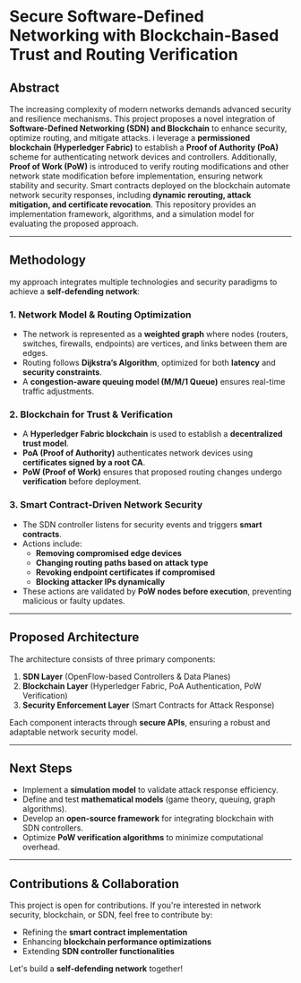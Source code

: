 # **Secure Software-Defined Networking with Blockchain-Based Trust and Routing Verification**

## **Abstract**

The increasing complexity of modern networks demands advanced security and resilience mechanisms. This project proposes a novel integration of **Software-Defined Networking (SDN) and Blockchain** to enhance security, optimize routing, and mitigate attacks. i leverage a **permissioned blockchain (Hyperledger Fabric)** to establish a **Proof of Authority (PoA)** scheme for authenticating network devices and controllers. Additionally, **Proof of Work (PoW)** is introduced to verify routing modifications and other network state modification before implementation, ensuring network stability and security. Smart contracts deployed on the blockchain automate network security responses, including **dynamic rerouting, attack mitigation, and certificate revocation**. This repository provides an implementation framework, algorithms, and a simulation model for evaluating the proposed approach.

---

## **Methodology**

my approach integrates multiple technologies and security paradigms to achieve a **self-defending network**:

### **1. Network Model & Routing Optimization**
- The network is represented as a **weighted graph** where nodes (routers, switches, firewalls, endpoints) are vertices, and links between them are edges.
- Routing follows **Dijkstra’s Algorithm**, optimized for both **latency** and **security constraints**.
- A **congestion-aware queuing model (M/M/1 Queue)** ensures real-time traffic adjustments.

### **2. Blockchain for Trust & Verification**
- A **Hyperledger Fabric blockchain** is used to establish a **decentralized trust model**.
- **PoA (Proof of Authority)** authenticates network devices using **certificates signed by a root CA**.
- **PoW (Proof of Work)** ensures that proposed routing changes undergo **verification** before deployment.

### **3. Smart Contract-Driven Network Security**
- The SDN controller listens for security events and triggers **smart contracts**.
- Actions include:
  - **Removing compromised edge devices**
  - **Changing routing paths based on attack type**
  - **Revoking endpoint certificates if compromised**
  - **Blocking attacker IPs dynamically**
- These actions are validated by **PoW nodes before execution**, preventing malicious or faulty updates.

---

## **Proposed Architecture**

The architecture consists of three primary components:

1. **SDN Layer** (OpenFlow-based Controllers & Data Planes)
2. **Blockchain Layer** (Hyperledger Fabric, PoA Authentication, PoW Verification)
3. **Security Enforcement Layer** (Smart Contracts for Attack Response)

Each component interacts through **secure APIs**, ensuring a robust and adaptable network security model.

---

## **Next Steps**
- Implement a **simulation model** to validate attack response efficiency.
- Define and test **mathematical models** (game theory, queuing, graph algorithms).
- Develop an **open-source framework** for integrating blockchain with SDN controllers.
- Optimize **PoW verification algorithms** to minimize computational overhead.

---

## **Contributions & Collaboration**
This project is open for contributions. If you're interested in network security, blockchain, or SDN, feel free to contribute by:
- Refining the **smart contract implementation**
- Enhancing **blockchain performance optimizations**
- Extending **SDN controller functionalities**

Let's build a **self-defending network** together!

